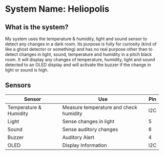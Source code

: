 # System Name: Heliopolis

## What is the system?
My system uses the temperature & humidity, light and sound sensor to detect any changes in a dark room. Its purpose is fully for curiosity (kind of like a ghost detector or something) and has no real purpose other than to detect 
changes in light, sound, temperature and humidity in a pitch black room. It will display any changes of temperature, humidity, light and sound detected to an OLED display and will activate the buzzer if the change in light or 
sound is high.

## Sensors

| Sensor | Use | Pin |
| --- | --- | --- |
| Temperature & Humidity | Measure temperature and check humidity | I2C |
| Light | Sense changes in light | 5 |
| Sound | Sense auditory changes | 6 |
| Buzzer | Auditory Alert | 4 |
| OLED | Display Information | I2C |